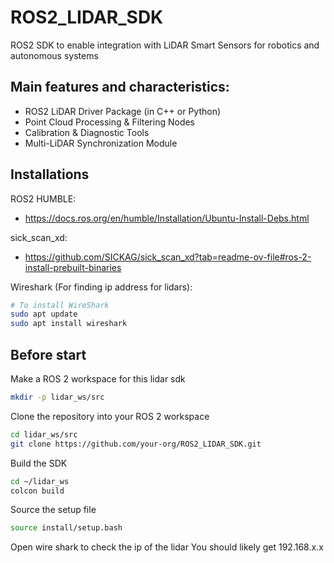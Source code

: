 # ROS2_LIDAR_SDK
ROS2 SDK to enable integration with LiDAR Smart Sensors for robotics and autonomous systems 

## Main features and characteristics:
- ROS2 LiDAR Driver Package (in C++ or Python)
- Point Cloud Processing & Filtering Nodes
- Calibration & Diagnostic Tools
- Multi-LiDAR Synchronization Module

## Installations
ROS2 HUMBLE:
- https://docs.ros.org/en/humble/Installation/Ubuntu-Install-Debs.html

sick_scan_xd:
- https://github.com/SICKAG/sick_scan_xd?tab=readme-ov-file#ros-2-install-prebuilt-binaries

Wireshark (For finding ip address for lidars):
```bash
# To install WireShark 
sudo apt update
sudo apt install wireshark
```
## Before start
Make a ROS 2 workspace for this lidar sdk
```bash
mkdir -p lidar_ws/src
```  

Clone the repository into your ROS 2 workspace
```bash
cd lidar_ws/src
git clone https://github.com/your-org/ROS2_LIDAR_SDK.git
```

Build the SDK
```bash
cd ~/lidar_ws
colcon build 
```

Source the setup file
```bash
source install/setup.bash
```

Open wire shark to check the ip of the lidar
You should likely get 192.168.x.x
